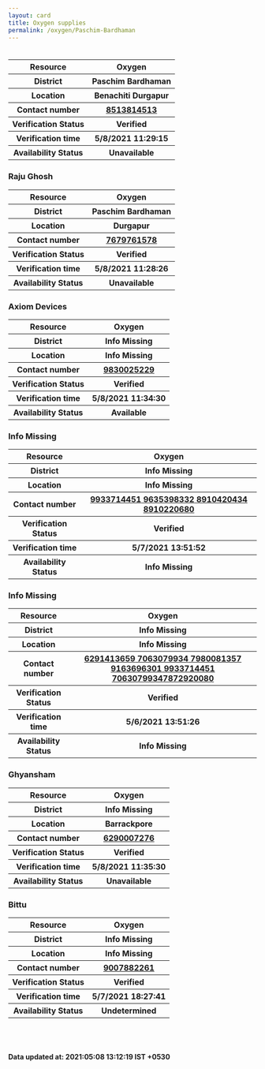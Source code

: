 ```yaml
---
layout: card
title: Oxygen supplies
permalink: /oxygen/Paschim-Bardhaman
---
```

<div class="row">
	<div class="column">
<div class="card_nav">
<h3> </h3>

<div class="info"><table>
<tr><th>Resource</th><th>Oxygen</th></tr>
<tr><th>District</th><th>Paschim Bardhaman</th></tr>
<tr><th>Location</th><th>Benachiti Durgapur</th></tr>
<tr><th>Contact number </th><th><a href="tel:8513814513">8513814513</a></th></tr>
<tr><th>Verification  Status</th><th>Verified</th></tr>
<tr><th>Verification time</th><th>5/8/2021 11:29:15</th></tr>
<tr><th>Availability Status</th><th>Unavailable</th></tr>
</table></div></div>
<div class="card_nav">
<h3>Raju Ghosh</h3>

<div class="info"><table>
<tr><th>Resource</th><th>Oxygen</th></tr>
<tr><th>District</th><th>Paschim Bardhaman</th></tr>
<tr><th>Location</th><th>Durgapur</th></tr>
<tr><th>Contact number </th><th><a href="tel:7679761578">7679761578</a></th></tr>
<tr><th>Verification  Status</th><th>Verified</th></tr>
<tr><th>Verification time</th><th>5/8/2021 11:28:26</th></tr>
<tr><th>Availability Status</th><th>Unavailable</th></tr>
</table></div></div>
<div class="card_av">
<h3>Axiom Devices</h3>

<div class="info"><table>
<tr><th>Resource</th><th>Oxygen</th></tr>
<tr><th>District</th><th> Info Missing</th></tr>
<tr><th>Location</th><th> Info Missing</th></tr>
<tr><th>Contact number </th><th><a href="tel:9830025229">9830025229</a></th></tr>
<tr><th>Verification  Status</th><th>Verified</th></tr>
<tr><th>Verification time</th><th>5/8/2021 11:34:30</th></tr>
<tr><th>Availability Status</th><th>Available</th></tr>
</table></div></div>
<div class="card_nav">
<h3> Info Missing</h3>

<div class="info"><table>
<tr><th>Resource</th><th>Oxygen</th></tr>
<tr><th>District</th><th> Info Missing</th></tr>
<tr><th>Location</th><th> Info Missing</th></tr>
<tr><th>Contact number </th><th><a href="tel:9933714451">9933714451</a><a href="tel: 9635398332"> 9635398332</a><a href="tel: 8910420434"> 8910420434</a><a href="tel: 8910220680"> 8910220680</a></th></tr>
<tr><th>Verification  Status</th><th>Verified</th></tr>
<tr><th>Verification time</th><th>5/7/2021 13:51:52</th></tr>
<tr><th>Availability Status</th><th>Info Missing</th></tr>
</table></div></div>
<div class="card_nav">
<h3> Info Missing</h3>

<div class="info"><table>
<tr><th>Resource</th><th>Oxygen</th></tr>
<tr><th>District</th><th> Info Missing</th></tr>
<tr><th>Location</th><th> Info Missing</th></tr>
<tr><th>Contact number </th><th><a href="tel:6291413659">6291413659</a><a href="tel: 7063079934"> 7063079934</a><a href="tel: 7980081357"> 7980081357</a><a href="tel: 9163696301"> 9163696301</a><a href="tel: 9933714451"> 9933714451</a><a href="tel: 7063079934"> 7063079934</a><a href="tel:7872920080 ">7872920080 </a></th></tr>
<tr><th>Verification  Status</th><th>Verified</th></tr>
<tr><th>Verification time</th><th>5/6/2021 13:51:26</th></tr>
<tr><th>Availability Status</th><th>Info Missing</th></tr>
</table></div></div>
<div class="card_nav">
<h3>Ghyansham</h3>

<div class="info"><table>
<tr><th>Resource</th><th>Oxygen</th></tr>
<tr><th>District</th><th> Info Missing</th></tr>
<tr><th>Location</th><th>Barrackpore</th></tr>
<tr><th>Contact number </th><th><a href="tel:6290007276">6290007276</a></th></tr>
<tr><th>Verification  Status</th><th>Verified</th></tr>
<tr><th>Verification time</th><th>5/8/2021 11:35:30</th></tr>
<tr><th>Availability Status</th><th>Unavailable</th></tr>
</table></div></div>
<div class="card_nav">
<h3>Bittu</h3>

<div class="info"><table>
<tr><th>Resource</th><th>Oxygen</th></tr>
<tr><th>District</th><th> Info Missing</th></tr>
<tr><th>Location</th><th> Info Missing</th></tr>
<tr><th>Contact number </th><th><a href="tel:9007882261">9007882261</a></th></tr>
<tr><th>Verification  Status</th><th>Verified</th></tr>
<tr><th>Verification time</th><th>5/7/2021 18:27:41</th></tr>
<tr><th>Availability Status</th><th>Undetermined</th></tr>
</table></div></div>
</div>
</div> <br><br>
<h4> Data updated at: 2021:05:08 13:12:19 IST +0530 </h4>